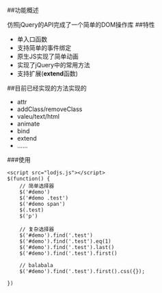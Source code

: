 ##功能概述

仿照jQuery的API完成了一个简单的DOM操作库
##特性

- 单入口函数
- 支持简单的事件绑定
- 原生JS实现了简单动画
- 实现了jQuery中的常用方法
- 支持扩展(**extend**函数)

##目前已经实现的方法实现的

- attr
- addClass/removeClass
- valeu/text/html
- animate
- bind
- extend
- ......



###使用
	
	<script src="lodjs.js"></script>
	$(function() {
		// 简单选择器
		$('#demo')
		$('#demo .test')
		$('#demo span')
		$(.test)
		$('p')
		
		// 复杂选择器
		$('#demo').find('.test')
		$('#demo').find('.test').eq(1)
		$('#demo').find('.test').last()
		$('#demo').find('.test').first()
		
		// balabala
		$('#demo').find('.test').first().css({});
	
	})



